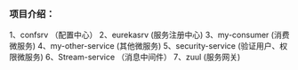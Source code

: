 ### 项目介绍：
1、confsrv （配置中心）
2、eurekasrv (服务注册中心)
3、my-consumer (消费微服务)
4、my-other-service (其他微服务)
5、security-service (验证用户、权限微服务)
6、Stream-service （消息中间件）
7、zuul (服务网关)
